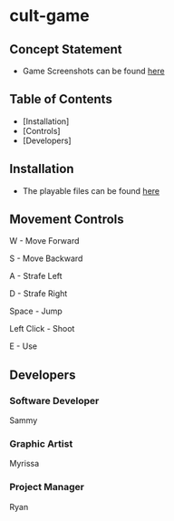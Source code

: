# cult-game

## Concept Statement


- Game Screenshots can be found
[here]()

## Table of Contents

- [Installation]
- [Controls]
- [Developers]

## Installation

- The playable files can be found 
[here]()

## Movement Controls

W - Move Forward

S - Move Backward

A - Strafe Left

D - Strafe Right

Space - Jump

Left Click - Shoot

E - Use

## Developers

### Software Developer

Sammy

### Graphic Artist

Myrissa

### Project Manager

Ryan
